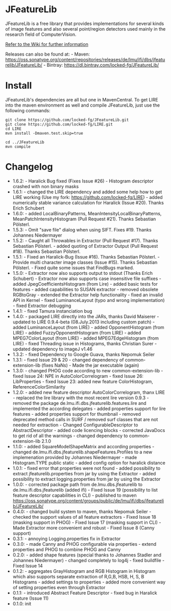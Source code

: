 JFeatureLib
===========

JFeatureLib is a free library that provides implementations for several kinds of image features 
and also several point/region detectors used mainly in the research field of 
ComputerVision.

[Refer to the Wiki for further information](wiki)

Releases can also be found at:
    - Maven: https://oss.sonatype.org/content/repositories/releases/de/lmu/ifi/dbs/jfeaturelib/JFeatureLib/
    - Bintray: https://dl.bintray.com/locked-fg/JFeatureLib/

Install
======
JFeatureLib's dependencies are all but one in MavenCentral. 
To get LIRE into the maven environment as well and compile JFeatureLib, just use the following commands:
```
git clone https://github.com/locked-fg/JFeatureLib.git
git clone https://github.com/locked-fg/LIRE.git
cd LIRE 
mvn install -Dmaven.test.skip=true

cd ../JFeatureLib
mvn compile 
```

Changelog
=======
* 1.6.2: 
        - Haralick Bug fixed (Fixes Issue #26)
        - Histogram descriptor crashed with non binary masks
* 1.6.1: 
        - changed the LIRE dependency and added some help how to get LIRE working (Use my fork: https://github.com/locked-fg/LIRE)
        - added numerically stable variance calculation for Haralick (Issue #20). Thanks Erich Schubert
* 1.6.0:
        - added LocalBinaryPatterns, MeanIntensityLocalBinaryPatterns, MeanPatchIntensityHistogram (Pull Request #21).
        Thanks Sebastian Pölsterl.
* 1.5.3:
         - Omit "save file" dialog when using SIFT. Fixes #19. Thanks Johannes Niedermayer
* 1.5.2:
         - Caught all Throwables in Extractor (Pull Request #17). Thanks Sebastian Pölsterl.
         - added quoting of Extractor Output (Pull Request #18). Thanks Sebastian Pölsterl.
* 1.5.1:
         - Fixed an Haralick-Bug (Issue #16). Thanks Sebastian Pölsterl.
         - Provide multi character image classes (Issue #15). Thanks Sebastian Pölsterl.
         - Fixed quite some issues that FindBugs marked.
* 1.5.0:
         - Extractor now also supports output to stdout (Thanks Erich Schubert)
         - Extractor now also supports case insensitive file suffixes
         - added JpegCoefficientsHistogram (from Lire)
         - added basic tests for features
         - added capabilities to SUSAN extractor
         - removed obsolete RGBtoGray
         - extended the Extractor help functionality
         - fixed an invalid API in Kernel
         - fixed LuminanceLayout (typo and wrong implementation)
         - fixed Extractor debugging
* 1.4.1: 
         - fixed Tamura instanciation bug
* 1.4.0: 
         - packaged LIRE directly into the JARs, thanks David Maiserer
         - updated to LIRE 0.9.4-beta (08.July.2013 including custom patch)
         - added LuminanceLayout (from LIRE)
         - added OpponentHistogram (from LIRE)
         - added FuzzyOpponentHistogram (from LIRE)
         - added MPEG7ColorLayout (from LIRE)
         - added MPEG7EdgeHistogram (from LIRE)
         - fixed Threading issue in Histograms, thanks Christian Surer
         - updated dependency to imageJ v1.46
* 1.3.2: 
         - fixed Dependency to Google Guava, thanks Nepomuk Seiler
* 1.3.1: 
         - fixed Issue 29 & 20
         - changed dependency of common-extension-lib (fixes NaNs)
         - Made the jar executable (again)
* 1.3.0: 
         - changed PHOG code according to new common-extension-lib
         - fixed Issue 24: NPE in AutoColorCorrelogram
         - fixed Issue 26: LibProperties
         - fixed Issue 23: added new feature ColorHistogram, ReferenceColorSimilarity
* 1.2.0: 
         - added new feature descriptor AutoColorCorrelogram, thanx LIRE
         - replaced the lire library with the most recent lire version 0.9.3
         - removed the package de.lmu.ifi.dbs.jfeaturelib.features.lire and implemented the according delegates
         - added properties support for lire features
         - added properties support for thumbnail
         - removed deprecated method calls in SURF / removed surf classes that are not needed for extraction
         - Changed ConfigurableDescriptor to AbstractDescriptor
         - added code licencing blocks
         - corrected JavaDocs to get rid of all the warnings
         - changed dependency to common-extension-lib 2.1.0
* 1.1.0: 
         - added SquareModelShapeMatrix and according properties
         - changed de.lmu.ifi.dbs.jfeaturelib.shapeFeatures.Profiles to a new implemenation provided by Johannes Niedermayer
         - made Histogram.TYPE public static
         - added config option for haralick distance
* 1.0.1: 
         - fixed error that properties were not found
         - added possibility to extract jfeaturelib.properties from jar by using the Extractor
         - added possibility to extract logging.properties from jar by using the Extractor
* 1.0.0: 
         - corrected package path from de.lmu.dbs.jfeaturelib to de.lmu.ifi.dbs.jfeaturelib (added ifi)
         - Fixed Issue 19 (possibility to list feature descriptor capabilities in CLI)
         - published to maven https://oss.sonatype.org/content/groups/public/de/lmu/ifi/dbs/jfeaturelib/JFeatureLib/
* 0.4.0: 
         - changed build system to maven, thanks Nepomuk Seiler
         - checked the support values of all feature extractors
         - Fixed Issue 18 (masking support in PHOG)
         - Fixed Issue 17 (masking support in CLI)
         - Made Extractor more convenient and robust
         - Fixed Issue 8 (Canny support)
* 0.3.1: 
         - annoying Logging.properties fix in Extractor
* 0.3.0: 
         - made Canny and PHOG configurable via properties
         - extend properties and PHOG to combine PHOG and Canny
* 0.2.0: 
         - added shape features (special thanks to Johannes Stadler and Johannes Niedermayer)
         - changed completely to log4j
         - fixed buildfile
         - Fixed Issue 14
* 0.1.2: 
         - aggregates GrayHistogram and RGB Histogram in Histogram which also supports 
         separate extraction of R,G,B, HSB, H, S, B Histograms
         - added settings to properties
         - added more convenient way of setting properties even through Extractor
* 0.1.1:
         - introduced Abstract Feature Descriptor
         - fixed bug in Haralick feature (Issue 11)
* 0.1.0: init
